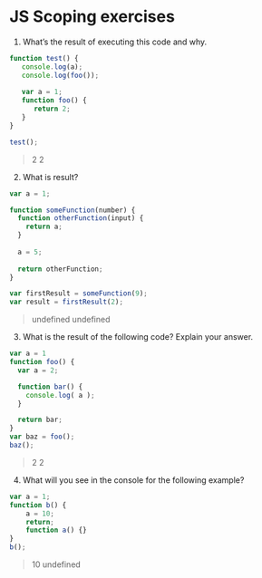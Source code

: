 # JS Scoping exercises

1. What’s the result of executing this code and why.
  ```js
  function test() {
     console.log(a);
     console.log(foo());
     
     var a = 1;
     function foo() {
        return 2;
     }
  }
  
  test();
  ```

> 2
> 2


2. What is result?
  ```js
  var a = 1; 
  
  function someFunction(number) {
    function otherFunction(input) {
      return a;
    }
    
    a = 5;
    
    return otherFunction;
  }
  
  var firstResult = someFunction(9);
  var result = firstResult(2);
  ```
> undefined
> undefined


3. What is the result of the following code? Explain your answer.
  ```js
  var a = 1
  function foo() {
    var a = 2;

    function bar() {
      console.log( a );
    }

    return bar;
  }
  var baz = foo();
  baz();
  ``` 
> 2
> 2


4. What will you see in the console for the following example?
  ```js
  var a = 1; 
  function b() { 
      a = 10; 
      return; 
      function a() {} 
  } 
  b(); 
  ```

> 10
> undefined
